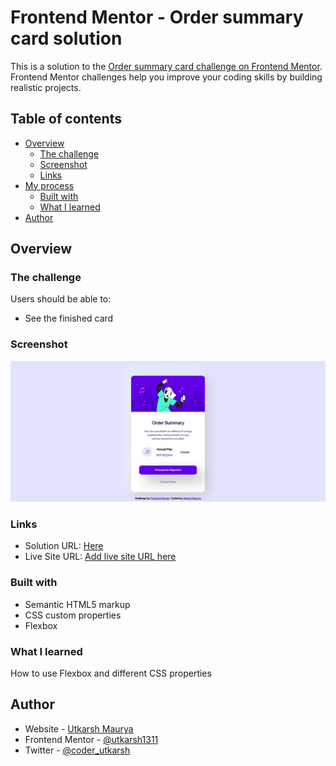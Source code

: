 # Frontend Mentor - Order summary card solution

This is a solution to the [Order summary card challenge on Frontend Mentor](https://www.frontendmentor.io/challenges/order-summary-component-QlPmajDUj). Frontend Mentor challenges help you improve your coding skills by building realistic projects. 

## Table of contents

- [Overview](#overview)
  - [The challenge](#the-challenge)
  - [Screenshot](#screenshot)
  - [Links](#links)
- [My process](#my-process)
  - [Built with](#built-with)
  - [What I learned](#what-i-learned)
- [Author](#author)

## Overview

### The challenge

Users should be able to:

- See the finished card

### Screenshot

![](design/screenshot.png)

### Links

- Solution URL: [Here](https://github.com/utkarsh1311/web-dev-practice)
- Live Site URL: [Add live site URL here]()
### Built with

- Semantic HTML5 markup
- CSS custom properties
- Flexbox
### What I learned

How to use Flexbox and different CSS properties

## Author

- Website - [Utkarsh Maurya](https://github.com/utkarsh1311/web-dev-practice)
- Frontend Mentor - [@utkarsh1311](https://www.frontendmentor.io/profile/utkarsh1311)
- Twitter - [@coder_utkarsh](https://www.twitter.com/coder_utkarsh)

